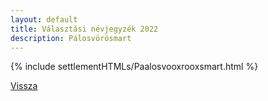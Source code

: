 ```yaml
---
layout: default
title: Választási névjegyzék 2022
description: Pálosvörösmart
---
```


{% include settlementHTMLs/Paalosvooxrooxsmart.html %}

[Vissza](./)